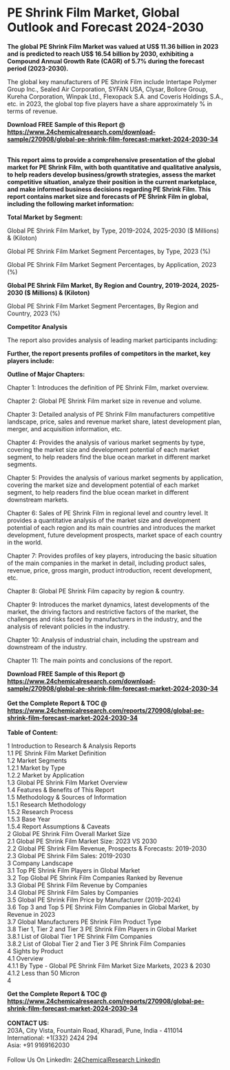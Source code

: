 <h1>PE Shrink Film Market, Global Outlook and Forecast 2024-2030</h1><p><strong>The global PE Shrink Film Market was valued at US$ 11.36 billion in 2023 and is predicted to reach US$ 16.54 billion by 2030, exhibiting a Compound Annual Growth Rate (CAGR) of 5.7% during the forecast period (2023-2030).</strong></p><p>
</p><p>The global key manufacturers of PE Shrink Film include Intertape Polymer Group Inc., Sealed Air Corporation, SYFAN USA, Clysar, Bollore Group, Kureha Corporation, Winpak Ltd., Flexopack S.A. and Coveris Holdings S.A., etc. in 2023, the global top five players have a share approximately % in terms of revenue.</p><div><b>Download FREE Sample of this Report @ 
            <a href="https://www.24chemicalresearch.com/download-sample/270908/global-pe-shrink-film-forecast-market-2024-2030-34">
            https://www.24chemicalresearch.com/download-sample/270908/global-pe-shrink-film-forecast-market-2024-2030-34</a></b></div><br><p>
<strong>This report aims to provide a comprehensive presentation of the global market for PE Shrink Film, with both quantitative and qualitative analysis, to help readers develop business/growth strategies, assess the market competitive situation, analyze their position in the current marketplace, and make informed business decisions regarding PE Shrink Film. This report contains market size and forecasts of PE Shrink Film in global, including the following market information:</strong></p><p>
</p><p>
<strong>Total Market by Segment:</strong></p><p>
Global PE Shrink Film Market, by Type, 2019-2024, 2025-2030 ($ Millions) &amp; (Kiloton)</p><p>
Global PE Shrink Film Market Segment Percentages, by Type, 2023 (%)</p><p>
</p><p>
Global PE Shrink Film Market Segment Percentages, by Application, 2023 (%)</p><p>
</p><p>
</p><p><strong>Global PE Shrink Film Market, By Region and Country, 2019-2024, 2025-2030 ($ Millions) &amp; (Kiloton)</strong></p><p>
Global PE Shrink Film Market Segment Percentages, By Region and Country, 2023 (%)</p><p>
</p><p>
</p><p><strong>Competitor Analysis</strong></p><p>
The report also provides analysis of leading market participants including:</p><p>
</p><p>
</p><p><strong>Further, the report presents profiles of competitors in the market, key players include:</strong></p><p>
</p><p>
</p><p><strong>Outline of Major Chapters:</strong></p><p>
Chapter 1: Introduces the definition of PE Shrink Film, market overview.</p><p>
Chapter 2: Global PE Shrink Film market size in revenue and volume.</p><p>
Chapter 3: Detailed analysis of PE Shrink Film manufacturers competitive landscape, price, sales and revenue market share, latest development plan, merger, and acquisition information, etc.</p><p>
Chapter 4: Provides the analysis of various market segments by type, covering the market size and development potential of each market segment, to help readers find the blue ocean market in different market segments.</p><p>
Chapter 5: Provides the analysis of various market segments by application, covering the market size and development potential of each market segment, to help readers find the blue ocean market in different downstream markets.</p><p>
Chapter 6: Sales of PE Shrink Film in regional level and country level. It provides a quantitative analysis of the market size and development potential of each region and its main countries and introduces the market development, future development prospects, market space of each country in the world.</p><p>
Chapter 7: Provides profiles of key players, introducing the basic situation of the main companies in the market in detail, including product sales, revenue, price, gross margin, product introduction, recent development, etc.</p><p>
Chapter 8: Global PE Shrink Film capacity by region &amp; country.</p><p>
Chapter 9: Introduces the market dynamics, latest developments of the market, the driving factors and restrictive factors of the market, the challenges and risks faced by manufacturers in the industry, and the analysis of relevant policies in the industry.</p><p>
Chapter 10: Analysis of industrial chain, including the upstream and downstream of the industry.</p><p>
Chapter 11: The main points and conclusions of the report.</p><div><b>Download FREE Sample of this Report @ 
            <a href="https://www.24chemicalresearch.com/download-sample/270908/global-pe-shrink-film-forecast-market-2024-2030-34">
            https://www.24chemicalresearch.com/download-sample/270908/global-pe-shrink-film-forecast-market-2024-2030-34</a></b></div><br><div><b>Get the Complete Report & TOC @ 
            <a href="https://www.24chemicalresearch.com/reports/270908/global-pe-shrink-film-forecast-market-2024-2030-34">
            https://www.24chemicalresearch.com/reports/270908/global-pe-shrink-film-forecast-market-2024-2030-34</a></b></div><br>
            <b>Table of Content:</b><p>1 Introduction to Research & Analysis Reports<br />
    1.1 PE Shrink Film Market Definition<br />
    1.2 Market Segments<br />
        1.2.1 Market by Type<br />
        1.2.2 Market by Application<br />
    1.3 Global PE Shrink Film Market Overview<br />
    1.4 Features & Benefits of This Report<br />
    1.5 Methodology & Sources of Information<br />
        1.5.1 Research Methodology<br />
        1.5.2 Research Process<br />
        1.5.3 Base Year<br />
        1.5.4 Report Assumptions & Caveats<br />
2 Global PE Shrink Film Overall Market Size<br />
    2.1 Global PE Shrink Film Market Size: 2023 VS 2030<br />
    2.2 Global PE Shrink Film Revenue, Prospects & Forecasts: 2019-2030<br />
    2.3 Global PE Shrink Film Sales: 2019-2030<br />
3 Company Landscape<br />
    3.1 Top PE Shrink Film Players in Global Market<br />
    3.2 Top Global PE Shrink Film Companies Ranked by Revenue<br />
    3.3 Global PE Shrink Film Revenue by Companies<br />
    3.4 Global PE Shrink Film Sales by Companies<br />
    3.5 Global PE Shrink Film Price by Manufacturer (2019-2024)<br />
    3.6 Top 3 and Top 5 PE Shrink Film Companies in Global Market, by Revenue in 2023<br />
    3.7 Global Manufacturers PE Shrink Film Product Type<br />
    3.8 Tier 1, Tier 2 and Tier 3 PE Shrink Film Players in Global Market<br />
        3.8.1 List of Global Tier 1 PE Shrink Film Companies<br />
        3.8.2 List of Global Tier 2 and Tier 3 PE Shrink Film Companies<br />
4 Sights by Product<br />
    4.1 Overview<br />
        4.1.1 By Type - Global PE Shrink Film Market Size Markets, 2023 & 2030<br />
        4.1.2 Less than 50 Micron<br />
        4</p><div><b>Get the Complete Report & TOC @ 
            <a href="https://www.24chemicalresearch.com/reports/270908/global-pe-shrink-film-forecast-market-2024-2030-34">
            https://www.24chemicalresearch.com/reports/270908/global-pe-shrink-film-forecast-market-2024-2030-34</a></b></div><br><b>CONTACT US:</b><br>
            203A, City Vista, Fountain Road, Kharadi, Pune, India - 411014<br>
            International: +1(332) 2424 294<br>
            Asia: +91 9169162030 <br><br>
            Follow Us On LinkedIn: <a href="https://www.linkedin.com/company/24chemicalresearch/">24ChemicalResearch LinkedIn</a>